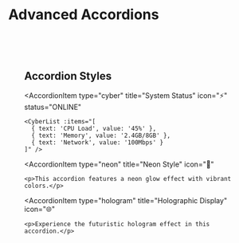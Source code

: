 # Advanced Accordions

<div class="accordion-container">
  <h2>Accordion Styles</h2>
  
  <AccordionItem 
    type="cyber"
    title="System Status"
    icon="⚡"
    status="ONLINE"
  >
    <CyberList :items="[
      { text: 'CPU Load', value: '45%' },
      { text: 'Memory', value: '2.4GB/8GB' },
      { text: 'Network', value: '100Mbps' }
    ]" />
  </AccordionItem>

  <AccordionItem
    type="neon"
    title="Neon Style"
    icon="💫"
  >
    <p>This accordion features a neon glow effect with vibrant colors.</p>
  </AccordionItem>

  <AccordionItem
    type="hologram"
    title="Holographic Display"
    icon="🌐"
  >
    <p>Experience the futuristic hologram effect in this accordion.</p>
  </AccordionItem>
</div>

<style>
.accordion-container {
  padding: 2rem;
  background: var(--vp-c-bg-soft);
  border-radius: 1rem;
  margin: 2rem 0;
}
</style>